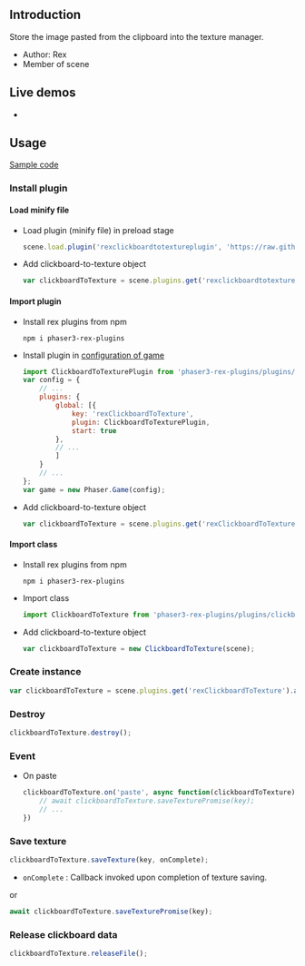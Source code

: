## Introduction

Store the image pasted from the clipboard into the texture manager.

- Author: Rex
- Member of scene

## Live demos

- []()

## Usage

[Sample code](https://github.com/rexrainbow/phaser3-rex-notes/tree/master/examples/clickboardtotexture)

### Install plugin

#### Load minify file

- Load plugin (minify file) in preload stage
    ```javascript
    scene.load.plugin('rexclickboardtotextureplugin', 'https://raw.githubusercontent.com/rexrainbow/phaser3-rex-notes/master/dist/rexclickboardtotextureplugin.min.js', true);
    ```
- Add clickboard-to-texture object
    ```javascript
    var clickboardToTexture = scene.plugins.get('rexclickboardtotextureplugin').add(scene);
    ```

#### Import plugin

- Install rex plugins from npm
    ```
    npm i phaser3-rex-plugins
    ```
- Install plugin in [configuration of game](game.md#configuration)
    ```javascript
    import ClickboardToTexturePlugin from 'phaser3-rex-plugins/plugins/clickboardtotexture-plugin.js';
    var config = {
        // ...
        plugins: {
            global: [{
                key: 'rexClickboardToTexture',
                plugin: ClickboardToTexturePlugin,
                start: true
            },
            // ...
            ]
        }
        // ...
    };
    var game = new Phaser.Game(config);
    ```
- Add clickboard-to-texture object
    ```javascript
    var clickboardToTexture = scene.plugins.get('rexClickboardToTexture').add(scene);
    ```

#### Import class

- Install rex plugins from npm
    ```
    npm i phaser3-rex-plugins
    ```
- Import class
    ```javascript
    import ClickboardToTexture from 'phaser3-rex-plugins/plugins/clickboardtotexture.js';
    ```
- Add clickboard-to-texture object
    ```javascript
    var clickboardToTexture = new ClickboardToTexture(scene);
    ```

### Create instance

```javascript
var clickboardToTexture = scene.plugins.get('rexClickboardToTexture').add(scene);
```

### Destroy

```javascript
clickboardToTexture.destroy();
```

### Event

- On paste
    ```javascript
    clickboardToTexture.on('paste', async function(clickboardToTexture) {
        // await clickboardToTexture.saveTexturePromise(key);
        // ...
    })
    ```

### Save texture

```javascript
clickboardToTexture.saveTexture(key, onComplete);
```

- `onComplete` : Callback invoked upon completion of texture saving.

or

```javascript
await clickboardToTexture.saveTexturePromise(key);
```

### Release clickboard data

```javascript
clickboardToTexture.releaseFile();
```
